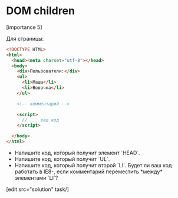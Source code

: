 # DOM children

[importance 5]

Для страницы:

```html
<!DOCTYPE HTML>
<html>
  <head><meta charset="utf-8"></head>
  <body>
    <div>Пользователи:</div>
    <ul>
      <li>Маша</li>
      <li>Вовочка</li>
    </ul>

    <!-- комментарий -->

    <script>
      // ... ваш код
    </script>

  </body>
</html>
```

<ul>
<li>Напишите код, который получит элемент `HEAD`.</li>
<li>Напишите код, который получит `UL`.</li>
<li>Напишите код, который получит второй `LI`. Будет ли ваш код работать в IE8-, если комментарий переместить *между* элементами `LI`?</li>
</ul>

[edit src="solution" task/]